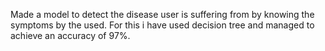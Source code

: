 Made a model to detect the disease user is suffering from by knowing the symptoms by the used. For this i have used decision tree and managed to achieve an accuracy of 97%.
